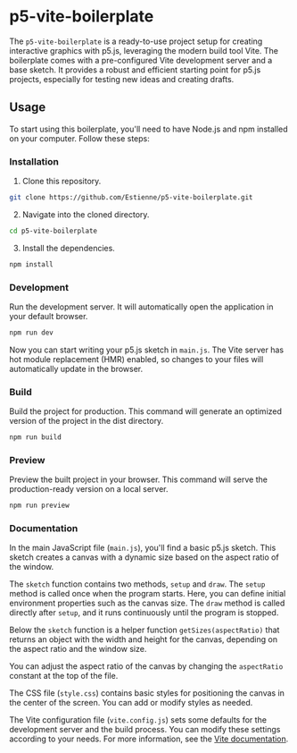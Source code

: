 # p5-vite-boilerplate

The `p5-vite-boilerplate` is a ready-to-use project setup for creating interactive graphics with p5.js, leveraging the modern build tool Vite. The boilerplate comes with a pre-configured Vite development server and a base sketch. It provides a robust and efficient starting point for p5.js projects, especially for testing new ideas and creating drafts.

## Usage

To start using this boilerplate, you'll need to have Node.js and npm installed on your computer. Follow these steps:

### Installation

1. Clone this repository.
```bash
git clone https://github.com/Estienne/p5-vite-boilerplate.git
```

2. Navigate into the cloned directory.
```bash
cd p5-vite-boilerplate
```

3. Install the dependencies.
```bash
npm install
```

### Development

Run the development server. It will automatically open the application in your default browser.
```bash
npm run dev
```
Now you can start writing your p5.js sketch in `main.js`. The Vite server has hot module replacement (HMR) enabled, so changes to your files will automatically update in the browser.

### Build

Build the project for production. This command will generate an optimized version of the project in the dist directory.
```bash
npm run build
```

### Preview

Preview the built project in your browser. This command will serve the production-ready version on a local server.
```bash
npm run preview
```

### Documentation

In the main JavaScript file (`main.js`), you'll find a basic p5.js sketch. This sketch creates a canvas with a dynamic size based on the aspect ratio of the window.

The `sketch` function contains two methods, `setup` and `draw`. The `setup` method is called once when the program starts. Here, you can define initial environment properties such as the canvas size. The `draw` method is called directly after `setup`, and it runs continuously until the program is stopped.

Below the `sketch` function is a helper function `getSizes(aspectRatio)` that returns an object with the width and height for the canvas, depending on the aspect ratio and the window size.

You can adjust the aspect ratio of the canvas by changing the `aspectRatio` constant at the top of the file.

The CSS file (`style.css`) contains basic styles for positioning the canvas in the center of the screen. You can add or modify styles as needed.

The Vite configuration file (`vite.config.js`) sets some defaults for the development server and the build process. You can modify these settings according to your needs. For more information, see the [Vite documentation](https://vitejs.dev/config/).
